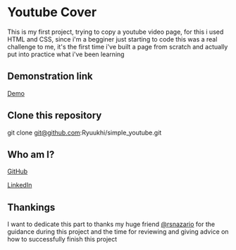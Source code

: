 # Youtube Cover
 This is my first project, trying to copy a youtube video page, for this i used HTML and CSS, since i'm a begginer just starting to code this was a real challenge
 to me, it's the first time i've built a page from scratch and actually put into practice what i've been learning
 
## Demonstration link
 [Demo](https://rawcdn.githack.com/Ryuukhi/simple_youtube/800bdb5ece7907d0d7d4381b2ad253a6f95cf105/index.html)
 
 ## Clone this repository
 git clone git@github.com:Ryuukhi/simple_youtube.git
 
 ## Who am I?
 [GitHub](https://github.com/Ryuukhi)
 
 [LinkedIn](https://www.linkedin.com/in/matheusvcubas)
 
 ## Thankings
 I want to dedicate this part to thanks my huge friend [@rsnazario](https://github.com/rsnazario) for the guidance during this project and the time for reviewing and giving advice on how to successfully finish this project
